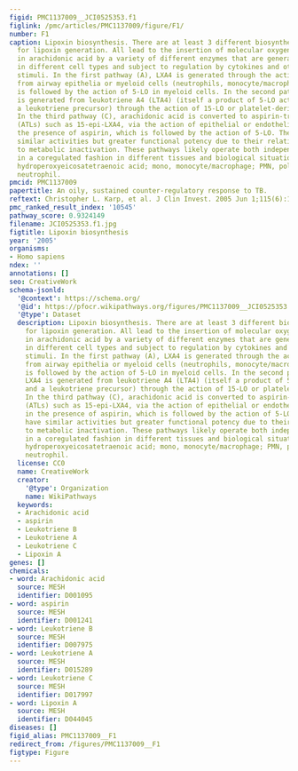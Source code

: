 ```yaml
---
figid: PMC1137009__JCI0525353.f1
figlink: /pmc/articles/PMC1137009/figure/F1/
number: F1
caption: Lipoxin biosynthesis. There are at least 3 different biosynthetic pathways
  for lipoxin generation. All lead to the insertion of molecular oxygen at 2 sites
  in arachidonic acid by a variety of different enzymes that are generally segregated
  in different cell types and subject to regulation by cytokines and other inflammatory
  stimuli. In the first pathway (A), LXA4 is generated through the action of 15-LO
  from airway epithelia or myeloid cells (neutrophils, monocyte/macrophages), which
  is followed by the action of 5-LO in myeloid cells. In the second pathway (B), LXA4
  is generated from leukotriene A4 (LTA4) (itself a product of 5-LO activity, and
  a leukotriene precursor) through the action of 15-LO or platelet-derived 12-LO.
  In the third pathway (C), arachidonic acid is converted to aspirin-triggered lipoxins
  (ATLs) such as 15-epi-LXA4, via the action of epithelial or endothelial COX-2 in
  the presence of aspirin, which is followed by the action of 5-LO. The ATLs have
  similar activities but greater functional potency due to their relative resistance
  to metabolic inactivation. These pathways likely operate both independently and
  in a coregulated fashion in different tissues and biological situations. H(p)ETE,
  hydroperoxyeicosatetraenoic acid; mono, monocyte/macrophage; PMN, polymorphonuclear
  neutrophil.
pmcid: PMC1137009
papertitle: An oily, sustained counter-regulatory response to TB.
reftext: Christopher L. Karp, et al. J Clin Invest. 2005 Jun 1;115(6):1473-1476.
pmc_ranked_result_index: '10545'
pathway_score: 0.9324149
filename: JCI0525353.f1.jpg
figtitle: Lipoxin biosynthesis
year: '2005'
organisms:
- Homo sapiens
ndex: ''
annotations: []
seo: CreativeWork
schema-jsonld:
  '@context': https://schema.org/
  '@id': https://pfocr.wikipathways.org/figures/PMC1137009__JCI0525353.f1.html
  '@type': Dataset
  description: Lipoxin biosynthesis. There are at least 3 different biosynthetic pathways
    for lipoxin generation. All lead to the insertion of molecular oxygen at 2 sites
    in arachidonic acid by a variety of different enzymes that are generally segregated
    in different cell types and subject to regulation by cytokines and other inflammatory
    stimuli. In the first pathway (A), LXA4 is generated through the action of 15-LO
    from airway epithelia or myeloid cells (neutrophils, monocyte/macrophages), which
    is followed by the action of 5-LO in myeloid cells. In the second pathway (B),
    LXA4 is generated from leukotriene A4 (LTA4) (itself a product of 5-LO activity,
    and a leukotriene precursor) through the action of 15-LO or platelet-derived 12-LO.
    In the third pathway (C), arachidonic acid is converted to aspirin-triggered lipoxins
    (ATLs) such as 15-epi-LXA4, via the action of epithelial or endothelial COX-2
    in the presence of aspirin, which is followed by the action of 5-LO. The ATLs
    have similar activities but greater functional potency due to their relative resistance
    to metabolic inactivation. These pathways likely operate both independently and
    in a coregulated fashion in different tissues and biological situations. H(p)ETE,
    hydroperoxyeicosatetraenoic acid; mono, monocyte/macrophage; PMN, polymorphonuclear
    neutrophil.
  license: CC0
  name: CreativeWork
  creator:
    '@type': Organization
    name: WikiPathways
  keywords:
  - Arachidonic acid
  - aspirin
  - Leukotriene B
  - Leukotriene A
  - Leukotriene C
  - Lipoxin A
genes: []
chemicals:
- word: Arachidonic acid
  source: MESH
  identifier: D001095
- word: aspirin
  source: MESH
  identifier: D001241
- word: Leukotriene B
  source: MESH
  identifier: D007975
- word: Leukotriene A
  source: MESH
  identifier: D015289
- word: Leukotriene C
  source: MESH
  identifier: D017997
- word: Lipoxin A
  source: MESH
  identifier: D044045
diseases: []
figid_alias: PMC1137009__F1
redirect_from: /figures/PMC1137009__F1
figtype: Figure
---
```

